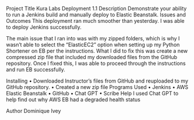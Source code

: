 Project Title
Kura Labs Deployment 1.1
Description
Demonstrate your ability to run a Jenkins build and manually deploy to Elastic Beanstalk.
Issues and Outcomes
This deployment ran much smoother than yesterday. I was able to deploy Jenkins successfully.
 

The main issue that I ran into was with my zipped folders, which is why I wasn’t able to select the “ElasticEC2” option when setting up my Python Shortener on EB per the instructions. 
 What I did to fix this was create a new compressed zip file that included my downloaded files from the GitHub repository. Once I fixed this, I was able to proceed through the instructions and run EB successfully.
 

Installing
•	Downloaded Instructor’s files from GitHub and reuploaded to my GitHub repository. 
•	Created a new zip file
Programs Used
•	Jenkins
•	AWS Elastic Beanstalk
•	GitHub
•	Chat GPT
•	Scribe
Help
I used Chat GPT to help find out why AWS EB had a degraded health status

 

 

 
Author
Dominique Ivey
